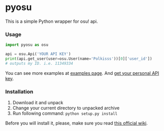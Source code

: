 # pyosu
This is a simple Python wrapper for osu! api.

### Usage
```python
import pyosu as osu

api = osu.Api('YOUR API KEY')
print(api.get_user(user=osu.User(name='Polkisss'))[0]['user_id'])
# outputs my ID. i.e. 11349334
```
You can see more examples at [examples page](https://github.com/Polkisss/pyosu/tree/master/example).
And [get your personal API key](https://osu.ppy.sh/p/api).

### Installation
1. Download it and unpack
1. Change your current directory to unpacked archive
1. Run following command: `python setup.py install`

Before you will install it, please, make sure you read [this official wiki](https://github.com/ppy/osu-api/wiki#mods).

